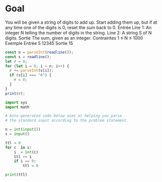 # Goal

You will be given a string of digits to add up. Start adding them up, but if at any time one of the digits is 0, reset the sum back to 0.
Entrée
Line 1: An integer N telling the number of digits in the string.
Line 2: A string S of N digits.
Sortie
The sum, given as an integer.
Contraintes
1 ≤ N ≤ 1000
Exemple
Entrée
5
12345
Sortie
15

```js
const n = parseInt(readline());
const s = readline();
let r = 0;
for (let i = 0; i < n; i++) {
  r += parseInt(s[i]);
  if (s[i] === "0") {
    r = 0;
  }
}
print(r);
```

```python
import sys
import math

# Auto-generated code below aims at helping you parse
# the standard input according to the problem statement.

n = int(input())
s = input()

ttl = 0
for c  in s:
    i  = int(c)
    ttl += i
    if i == 0:
        ttl = 0

print(ttl)
```
